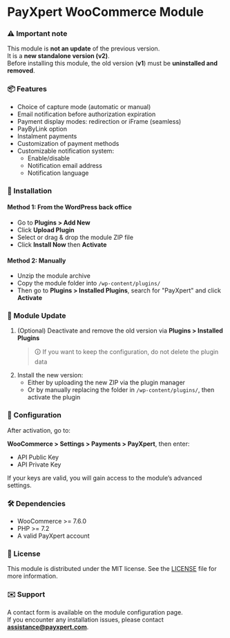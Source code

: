 # PayXpert WooCommerce Module

### ⚠️ Important note

This module is **not an update** of the previous version.  
It is a **new standalone version (v2)**.  
Before installing this module, the old version (**v1**) must be **uninstalled and removed**.  

### 📦 Features

- Choice of capture mode (automatic or manual)  
- Email notification before authorization expiration  
- Payment display modes: redirection or iFrame (seamless)  
- PayByLink option  
- Instalment payments  
- Customization of payment methods  
- Customizable notification system:
  - Enable/disable
  - Notification email address
  - Notification language

### 🔧 Installation

#### Method 1: From the WordPress back office

- Go to **Plugins > Add New**  
- Click **Upload Plugin**  
- Select or drag & drop the module ZIP file  
- Click **Install Now** then **Activate**

#### Method 2: Manually

- Unzip the module archive  
- Copy the module folder into `/wp-content/plugins/`  
- Then go to **Plugins > Installed Plugins**, search for "PayXpert" and click **Activate**

### 🔁 Module Update

1. (Optional) Deactivate and remove the old version via **Plugins > Installed Plugins**  
   > 🛈 If you want to keep the configuration, do not delete the plugin data
2. Install the new version:
   - Either by uploading the new ZIP via the plugin manager  
   - Or by manually replacing the folder in `/wp-content/plugins/`, then activate the plugin

### 🔧 Configuration

After activation, go to:

**WooCommerce > Settings > Payments > PayXpert**, then enter:

- API Public Key  
- API Private Key  

If your keys are valid, you will gain access to the module’s advanced settings.

### 🛠 Dependencies

- WooCommerce >= 7.6.0  
- PHP >= 7.2  
- A valid PayXpert account

### 📜 License

This module is distributed under the MIT license. See the [LICENSE](./LICENSE) file for more information.

### ✉️ Support

A contact form is available on the module configuration page.  
If you encounter any installation issues, please contact **assistance@payxpert.com**.

